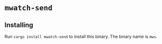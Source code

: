 # `mwatch-send`

## Installing

Run `cargo install mwatch-send` to install this binary. The binary name is `mws`.